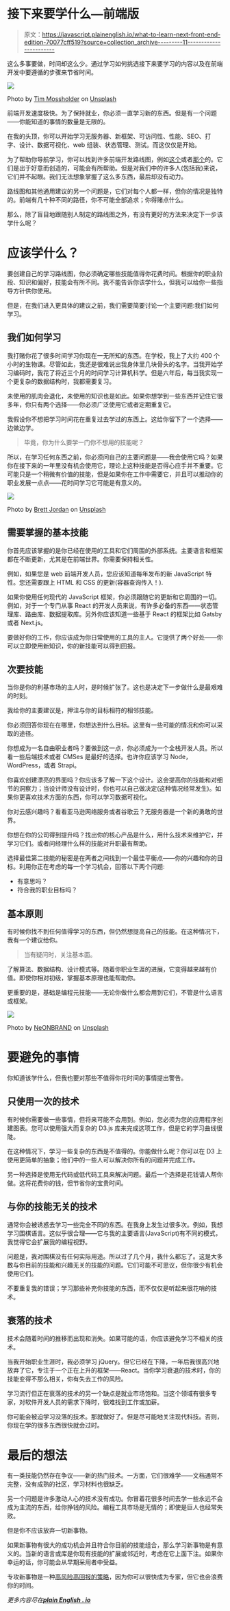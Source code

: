 # 接下来要学什么—前端版

> 原文：<https://javascript.plainenglish.io/what-to-learn-next-front-end-edition-70077cff519?source=collection_archive---------11----------------------->

这么多事要做，时间却这么少。通过学习如何挑选接下来要学习的内容以及在前端开发中要遵循的步骤来节省时间。

![](img/dfbe75ff83f33df3e348d25dcfdb7b64.png)

Photo by [Tim Mossholder](https://unsplash.com/@timmossholder?utm_source=unsplash&utm_medium=referral&utm_content=creditCopyText) on [Unsplash](https://unsplash.com/s/photos/question-mark?utm_source=unsplash&utm_medium=referral&utm_content=creditCopyText)

前端开发速度极快。为了保持就业，你必须一直学习新的东西。但是有一个问题——你能知道的事情的数量是无限的。

在我的头顶，你可以开始学习无服务器、新框架、可访问性、性能、SEO、打字、设计、数据可视化、web 组装、状态管理、测试。而这仅仅是开始。

为了帮助你导航学习，你可以找到许多前端开发路线图，例如[这个](https://frontendmasters.com/guides/learning-roadmap/)或者[那个](https://github.com/kamranahmedse/developer-roadmap)的。它们是出于好意而创造的，可能会有所帮助。但是对我们中的许多人(包括我)来说，它们并不起眼。我们无法想象掌握了这么多东西，最后却没有动力。

路线图和其他通用建议的另一个问题是，它们对每个人都一样，但你的情况是独特的。前端有几十种不同的路径，你不可能全部追求；你得赌点什么。

那么，除了盲目地跟随别人制定的路线图之外，有没有更好的方法来决定下一步该学什么呢？

# 应该学什么？

要创建自己的学习路线图，你必须确定哪些技能值得你花费时间。根据你的职业阶段、知识和偏好，技能会有所不同。我不能告诉你该学什么，但我可以给你一些指导方针供你使用。

但是，在我们进入更具体的建议之前，我们需要简要讨论一个主要问题:我们如何学习。

## 我们如何学习

我打赌你花了很多时间学习你现在一无所知的东西。在学校，我上了大约 400 个小时的生物课。尽管如此，我还是很难说出我身体里几块骨头的名字。当我开始学习编码时，我花了将近三个月的时间学习计算机科学。但是六年后，每当我实现一个更复杂的数据结构时，我都需要复习。

未使用的肌肉会退化，未使用的知识也是如此。如果你想学到一些东西并记住它很多年，你只有两个选择——你必须广泛使用它或者定期重复它。

我假设你不想把学习时间花在重复过去学过的东西上。这给你留下了一个选择——边做边学。

> 毕竟，你为什么要学一门你不想用的技能呢？

所以，在学习任何东西之前，你必须问自己的主要问题是——我会使用它吗？如果你在接下来的一年里没有机会使用它，理论上这种技能是否得心应手并不重要。它可能只是一个稍微有价值的技能，但是如果你在工作中需要它，并且可以推动你的职业发展一点点——花时间学习它可能是有意义的。

![](img/f0183f1b7ed21406315327fdf56ca5f7.png)

Photo by [Brett Jordan](https://unsplash.com/@brett_jordan?utm_source=unsplash&utm_medium=referral&utm_content=creditCopyText) on [Unsplash](https://unsplash.com/s/photos/priority?utm_source=unsplash&utm_medium=referral&utm_content=creditCopyText)

## 需要掌握的基本技能

你首先应该掌握的是你已经在使用的工具和它们周围的外部系统。主要语言和框架都在不断更新，尤其是在前端世界。你需要保持相关性。

例如，如果您是 web 前端开发人员，您应该知道每年发布的新 JavaScript 特性。您还需要跟上 HTML 和 CSS 的更新(容器查询传入！).

如果你使用任何现代的 JavaScript 框架，你必须跟随它的更新和它周围的一切。例如，对于一个专门从事 React 的开发人员来说，有许多必备的东西——状态管理库、路由库、数据提取库。另外你应该知道一些基于 React 的框架比如 Gatsby 或者 Next.js。

要做好你的工作，你应该成为你日常使用的工具的主人。它提供了两个好处——你可以立即使用新知识，你的新技能可以得到回报。

## 次要技能

当你是你的利基市场的主人时，是时候扩张了。这也是决定下一步做什么是最艰难的时刻。

我给你的主要建议是，押注与你的目标相符的相邻技能。

你必须回答你现在在哪里，你想达到什么目标。这里有一些可能的情况和你可以采取的途径。

你想成为一名自由职业者吗？要做到这一点，你必须成为一个全栈开发人员。所以看一些后端技术或者 CMSes 是最好的选择。也许你应该学习 Node，WordPress，或者 Strapi。

你喜欢创建漂亮的界面吗？你应该多了解一下这个设计。这会提高你的技能和对细节的洞察力；当设计师没有设计时，你也可以自己做决定(这种情况经常发生)。如果你更喜欢技术方面的东西，你可以学习数据可视化。

你对云感兴趣吗？看看亚马逊网络服务或者谷歌云？无服务器是一个新的勇敢的世界。

你想在你的公司得到提升吗？找出你的核心产品是什么，用什么技术来维护它，并学习它们。或者问经理什么样的技能对升职最有帮助。

选择最佳第二技能的秘密是在两者之间找到一个最佳平衡点——你的兴趣和你的目标。利用你正在考虑的每一个学习机会，回答以下两个问题:

*   有意思吗？
*   符合我的职业目标吗？

## 基本原则

有时候你找不到任何值得学习的东西，但仍然想提高自己的技能。在这种情况下，我有一个建议给你。

> 当有疑问时，关注基本面。

了解算法、数据结构、设计模式等。随着你职业生涯的进展，它变得越来越有价值。即使你相对初级，掌握基本原理也能帮助你。

更重要的是，基础是编程元技能——无论你做什么都会用到它们，不管是什么语言或框架。

![](img/3802cc78a2aa82a6600dea1812b84af1.png)

Photo by [NeONBRAND](https://unsplash.com/@neonbrand?utm_source=unsplash&utm_medium=referral&utm_content=creditCopyText) on [Unsplash](https://unsplash.com/s/photos/warning?utm_source=unsplash&utm_medium=referral&utm_content=creditCopyText)

# 要避免的事情

你知道该学什么，但我也要对那些不值得你花时间的事情提出警告。

## 只使用一次的技术

有时候你需要做一些事情，但将来可能不会用到。例如，您必须为您的应用程序创建图表。您可以使用强大而复杂的 D3.js 库来完成这项工作，但是它的学习曲线很陡。

在这种情况下，学习一些复杂的东西是不值得的。你能做什么呢？你可以在 D3 上使用更简单的抽象；他们中的一些人可以解决你所有的问题并完成工作。

另一种选择是使用无代码或低代码工具来解决问题。最后一个选择是花钱请人帮你做。这将花费你的钱，但节省你的宝贵时间。

## 与你的技能无关的技术

通常你会被诱惑去学习一些完全不同的东西。在我身上发生过很多次。例如，我想学习围棋语言。这似乎很合理——它与我的主要语言(JavaScript)有不同的模式，我觉得它会扩展我的编程视野。

问题是，我对围棋没有任何实际用途。所以过了几个月，我什么都忘了。这是大多数与你目前的技能和兴趣无关的技能的问题。它们可能不可思议，但你很少有机会使用它们。

不要重复我的错误；学习那些补充你技能的东西，而不仅仅是听起来很花哨的技术。

## 衰落的技术

技术会随着时间的推移而出现和消失。如果可能的话，你应该避免学习不相关的技术。

当我开始职业生涯时，我必须学习 jQuery。但它已经在下降，一年后我很高兴地放弃了它，专注于一个正在上升的框架——React。当你学习衰退的技术时，你的技能变得不那么相关，你有失去工作的风险。

学习流行但正在衰落的技术的另一个缺点是就业市场饱和。当这个领域有很多专家，对软件开发人员的需求下降时，很难找到工作或加薪。

你可能会被迫学习没落的技术。那就做好了。但是尽可能地关注现代科技。否则，你现在学的很多东西很快就会过时。

# 最后的想法

有一类技能仍然存在争议——新的热门技术。一方面，它们很难学——文档通常不完整，没有成熟的社区，学习材料也很缺乏。

另一个问题是许多激动人心的技术没有成功。你冒着花很多时间去学一些永远不会成为主流的东西，给你挣钱的风险。编程工具市场是无情的；即使是巨人也经常失败。

但是你不应该放弃一切新事物。

如果新事物有很大的成功机会并且符合你目前的技能组合，那么学习新事物是有意义的。当新的语言或库是你现有技能的扩展或邻近时，考虑在它上面下注。如果你幸运的话，你可能会从早期采用者中受益。

专攻新事物是一种[高风险高回报的策略](https://www.swyx.io/specialize-in-the-new/)，因为你可以很快成为专家，但它也会浪费你的时间。

*更多内容尽在*[***plain English . io***](http://plainenglish.io/)